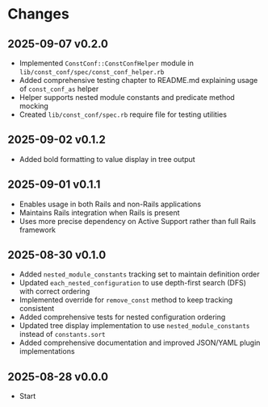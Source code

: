 # Changes

## 2025-09-07 v0.2.0

- Implemented `ConstConf::ConstConfHelper` module in
  `lib/const_conf/spec/const_conf_helper.rb`
- Added comprehensive testing chapter to README.md explaining usage of
  `const_conf_as` helper
- Helper supports nested module constants and predicate method mocking
- Created `lib/const_conf/spec.rb` require file for testing utilities

## 2025-09-02 v0.1.2

- Added bold formatting to value display in tree output

## 2025-09-01 v0.1.1

- Enables usage in both Rails and non-Rails applications
- Maintains Rails integration when Rails is present
- Uses more precise dependency on Active Support rather than full Rails
  framework

## 2025-08-30 v0.1.0

- Added `nested_module_constants` tracking set to maintain definition order
- Updated `each_nested_configuration` to use depth-first search (DFS) with
  correct ordering
- Implemented override for `remove_const` method to keep tracking consistent
- Added comprehensive tests for nested configuration ordering
- Updated tree display implementation to use `nested_module_constants` instead
  of `constants.sort`
- Added comprehensive documentation and improved JSON/YAML plugin
  implementations

## 2025-08-28 v0.0.0

  * Start
